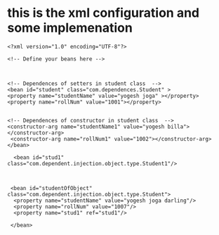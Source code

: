 # this is the xml configuration and some implemenation 

	<?xml version="1.0" encoding="UTF-8"?>
<beans xmlns="http://www.springframework.org/schema/beans"
    xmlns:xsi="http://www.w3.org/2001/XMLSchema-instance" 
    xmlns:context="http://www.springframework.org/schema/context"
    xsi:schemaLocation="http://www.springframework.org/schema/beans
    http://www.springframework.org/schema/beans/spring-beans.xsd
    http://www.springframework.org/schema/context
    http://www.springframework.org/schema/context/spring-context.xsd">

    <!-- Define your beans here -->
   
  
    
    <!-- Dependences of setters in student class  -->
    <bean id="student" class="com.dependences.Student" >
	<property name="studentName" value="yogesh joga" ></property>
	<property name="rollNum" value="1001"></property>
	
	
	<!-- Dependences of constructor in student class  -->
	<constructor-arg name="studentName1" value="yogesh billa"></constructor-arg>
     <constructor-arg name="rollNum1" value="1002"></constructor-arg>
    </bean>
    
     
  <!-- this is the Object creation for use multiple times to use in our program -->
      <bean id="stud1" class="com.dependent.injection.object.type.Student1"/>
      
      
      
     <bean id="studentOfObject" class="com.dependent.injection.object.type.Student">
      <property name="studentName" value="yogesh joga darling"/>
      <property name="rollNum" value="1007"/>
      <property name="stud1" ref="stud1"/>
     
     </bean>

     
     

</beans>





	